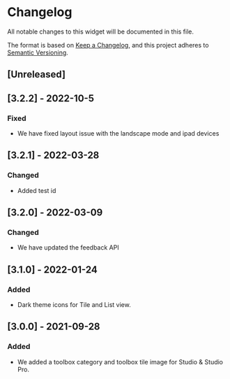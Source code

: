 # Changelog

All notable changes to this widget will be documented in this file.

The format is based on [Keep a Changelog](https://keepachangelog.com/en/1.0.0/), and this project adheres to [Semantic Versioning](https://semver.org/spec/v2.0.0.html).

## [Unreleased]

## [3.2.2] - 2022-10-5

### Fixed

-   We have fixed layout issue with the landscape mode and ipad devices

## [3.2.1] - 2022-03-28

### Changed

-   Added test id

## [3.2.0] - 2022-03-09

### Changed

-   We have updated the feedback API

## [3.1.0] - 2022-01-24

### Added

-   Dark theme icons for Tile and List view.

## [3.0.0] - 2021-09-28

### Added

-   We added a toolbox category and toolbox tile image for Studio & Studio Pro.

